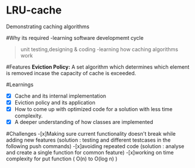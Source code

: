# LRU-cache

Demonstrating caching algorithms

#Why its required
-learning software developmemt cycle
>unit testing,designing & coding
-learning how caching algorithms work

#Features
**Eviction Policy:** A set algorithm which determines which element is removed incase the capacity of cache is exceeded.

#Learnings
-[x] Cache and its internal implementation
-[x] Eviction policy and its application
-[x] How to come up with optimized code for a solution with less time complexity.
-[x] A deeper understanding of how classes are implemented

#Challenges
-[x]Making sure current functionality doesn't break while adding new features
(solution : testing and different testcases in the following push commands)
-[x]avoiding repeated code (solution : analyse and create a single function for common feature)
-[x]working on time complexity for put function ( O(n) to O(log n) )
